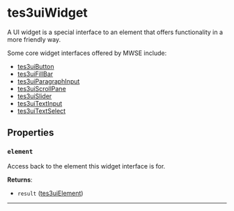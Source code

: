 <!---
	This file is autogenerated. Do not edit this file manually. Your changes will be ignored.
	More information: https://github.com/MWSE/MWSE/tree/master/docs
-->

# tes3uiWidget

A UI widget is a special interface to an element that offers functionality in a more friendly way.

Some core widget interfaces offered by MWSE include:
* [tes3uiButton](https://mwse.github.io/MWSE/types/tes3uiButton)
* [tes3uiFillBar](https://mwse.github.io/MWSE/types/tes3uiFillBar)
* [tes3uiParagraphInput](https://mwse.github.io/MWSE/types/tes3uiParagraphInput)
* [tes3uiScrollPane](https://mwse.github.io/MWSE/types/tes3uiScrollPane)
* [tes3uiSlider](https://mwse.github.io/MWSE/types/tes3uiSlider)
* [tes3uiTextInput](https://mwse.github.io/MWSE/types/tes3uiTextInput)
* [tes3uiTextSelect](https://mwse.github.io/MWSE/types/tes3uiTextSelect)

## Properties

### `element`
<div class="search_terms" style="display: none">element</div>

Access back to the element this widget interface is for.

**Returns**:

* `result` ([tes3uiElement](../../types/tes3uiElement))

***


